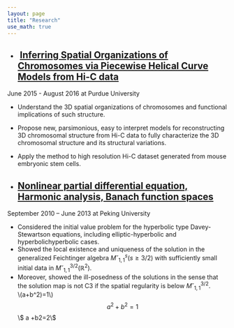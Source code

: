```yaml
---
layout: page
title: "Research"
use_math: true
---
```



* ##  [Inferring Spatial Organizations of Chromosomes via Piecewise Helical Curve Models from Hi-C data](https://rsquared1427.github.io/phm/) 
June 2015 - August 2016 at Purdue University
  * Understand the 3D spatial organizations of chromosomes and functional implications of such structure.
  * Propose new, parsimonious, easy to interpret models for reconstructing 3D chromosomal structure from Hi-C data to fully characterize the 3D chromosomal structure and its structural variations.
  * Apply the method to high resolution Hi-C dataset generated from mouse embryonic stem cells.



* ## [Nonlinear partial differential equation, Harmonic analysis, Banach function spaces](http://link.springer.com/article/10.1007/s00041-015-9400-7)
September 2010 – June 2013 at Peking University
  * Considered the initial value problem for the hyperbolic type Davey-Stewartson equations, including elliptic-hyperbolic and hyperbolichyperbolic cases. 
  * Showed the local existence and uniqueness of the solution in the generalized Feichtinger algebra $M˘^{s}_{1,1}(s\geq 3/2)$ with sufficiently small initial data in $M˘^{3/2}_{1,1}(\mathbb{R}^2)$. 
  * Moreover, showed the ill-posedness of the solutions in the sense that the solution map is not C3 if the spatial regularity is below $M˘^{3/2}_{1,1}$.  
  \\(a+b^2)=1\\)
  $$a^2+b^2=1$$
  \\$ a +b2=2\\$
